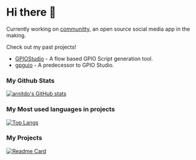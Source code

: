 # Hi there 👋

Currently working on [communitty](https://www.github.com/arnitdo/communitty), an open source social media app in the making.

Check out my past projects!
- [GPIOStudio](https://www.github.com/arnitdo/GPIOStudio) - A flow based GPIO Script generation tool.
- [gpguio](https://www.github.com/arnitdo/gpguio) - A predecessor to GPIO Studio.

### My Github Stats

[![arnitdo's GitHub stats](https://github-readme-stats.vercel.app/api?username=arnitdo&show_icons=true&theme=dark)](https://github.com/arnitdo)

### My Most used languages in projects

[![Top Langs](https://github-readme-stats.vercel.app/api/top-langs/?username=arnitdo&theme=dark&layout=compact)](https://github.com/arnitdo)

### My Projects

[![Readme Card](https://github-readme-stats.vercel.app/api/pin/?username=arnitdo&repo=GPIOStudio&theme=dark&show_owner=true)](https://github.com/arnitdo/GPIOStudio)

